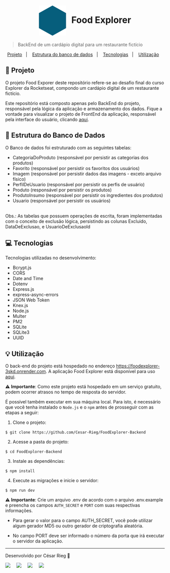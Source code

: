 <h1 align="center" style="text-align: center;">
  <img alt="Logo do Food Explorer" src="./src/Assets/Favicon.svg" style="vertical-align: middle; margin-right: 10px;">
  Food Explorer
</h1>

> BackEnd de um cardápio digital para um restaurante fictício

<p align="center">
  <a href="#project">Projeto</a>&nbsp;&nbsp;&nbsp;|&nbsp;&nbsp;&nbsp;
  <a href="#database-structure">Estrutura do banco de dados</a>&nbsp;&nbsp;&nbsp;|&nbsp;&nbsp;&nbsp;
  <a href="#technologies">Tecnologias</a>&nbsp;&nbsp;&nbsp;|&nbsp;&nbsp;&nbsp;
  <a href="#usage">Utilização</a>&nbsp;&nbsp;&nbsp;
</p>

<h2 id="project">📁 Projeto</h2>

O projeto Food Exporer deste repositório refere-se ao desafio final do curso Explorer da Rocketseat, compondo um cardápio digital de um restaurante fictício.

Este repositório está composto apenas pelo BackEnd do projeto, responsável pela lógica da aplicação e armazenamento dos dados.
Fique a vontade para visualizar o projeto de FrontEnd da aplicação, responsável pela interface do usuário, clicando [aqui](https://github.com/Cesar-Rieg/FoodExplorer-Frontend).

<h2 id="database-structure">🎲 Estrutura do Banco de Dados</h2>

O Banco de dados foi estruturado com as seguintes tabelas:

- CategoriaDoProduto (responsável por persistir as categorias dos produtos)
- Favorito (responsável por persistir os favoritos dos usuários)
- Imagem (responsável por persistir dados das imagens - exceto arquivo físico)
- PerfilDeUsuario (responsável por persistir os perfis de usuário)
- Produto (responsável por persistir os produtos)
- ProdutoInsumo (responsável por persistir os ingredientes dos produtos)
- Usuario (responsável por persistir os usuários)
<br/>
<span>Obs.: As tabelas que possuem operações de escrita, foram implementadas com o conceito de exclusão lógica, persistindo as colunas Excluido, DataDeExclusao, e UsuarioDeExclusaoId</span>

<h2 id="technologies">💻 Tecnologias</h2>

Tecnologias utilizadas no desenvolvimento:

- Bcrypt.js
- CORS
- Date and Time
- Dotenv
- Express.js
- express-async-errors
- JSON Web Token
- Knex.js
- Node.js
- Multer
- PM2
- SQLite
- SQLite3
- UUID

<h2 id="usage">💡 Utilização</h2>

O back-end do projeto está hospedado no endereço https://foodexplorer-3skd.onrender.com. A aplicação Food Explorer está disponível para uso [aqui](https://rieg-food-explorer.netlify.app/).

⚠️ **Importante**: Como este projeto está hospedado em um serviço gratuito, podem ocorrer atrasos no tempo de resposta do servidor.

É possível também executar em sua máquina local. Para isto, é necessário que você tenha instalado o ``Node.js`` e o ``npm`` antes de prosseguir com as etapas a seguir:

1. Clone o projeto:

```
$ git clone https://github.com/Cesar-Rieg/FoodExplorer-Backend
```

2. Acesse a pasta do projeto:

```
$ cd FoodExplorer-Backend
```

3. Instale as dependências:

```
$ npm install
```

4. Execute as migrações e inicie o servidor:

```
$ npm run dev
```


⚠️ **Importante**: Crie um arquivo .env de acordo com o arquivo .env.example e preencha os campos ``AUTH_SECRET`` e ``PORT`` com suas respectivas informações.

- Para gerar o valor para o campo AUTH_SECRET, você pode utilizar algum gerador MD5 ou outro gerador de criptografia aleatória.

- No campo PORT deve ser informado o número da porta que irá executar o servidor da aplicação.


---

Desenvolvido por César Rieg 🚀

<div style="display: flex;">
  <a href="https://www.linkedin.com/in/cesar-rieg/" target="_blank"><img src="https://img.shields.io/badge/-LinkedIn-%230077B5?style=for-the-badge&logo=linkedin&logoColor=white" style="margin-right: 2vw" target="_blank"></a>
  <a href="mailto:cesarjeanrieg97@gmail.com"><img src="https://img.shields.io/badge/-Gmail-%23333?style=for-the-badge&logo=gmail&logoColor=white" style="margin-right: 2vw" target="_blank"></a>
  <a href="http://discordapp.com/users/cesar.rieg" target="_blank"><img src="https://img.shields.io/badge/Discord-7289DA?style=for-the-badge&logo=discord&logoColor=white" style="margin-right: 2vw" target="_blank"></a>
  <a href="https://www.instagram.com/cesar.rieg/" target="_blank"><img src="https://img.shields.io/badge/-Instagram-%23E4405F?style=for-the-badge&logo=instagram&logoColor=white" target="_blank"></a>
</div>